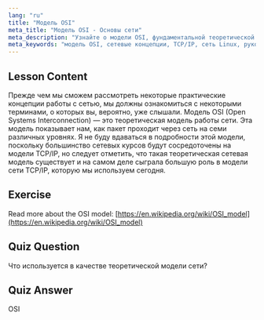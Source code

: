 ```yaml
---
lang: "ru"
title: "Модель OSI"
meta_title: "Модель OSI - Основы сети"
meta_description: "Узнайте о модели OSI, фундаментальной теоретической концепции работы с сетью. Поймите ее 7 уровней и отношение к TCP/IP. Важное руководство по работе с сетью Linux для начинающих."
meta_keywords: "модель OSI, сетевые концепции, TCP/IP, сеть Linux, руководство для начинающих, сетевые уровни, теоретическая модель"
---
```


## Lesson Content

Прежде чем мы сможем рассмотреть некоторые практические концепции работы с сетью, мы должны ознакомиться с некоторыми терминами, о которых вы, вероятно, уже слышали. Модель OSI (Open Systems Interconnection) — это теоретическая модель работы сети. Эта модель показывает нам, как пакет проходит через сеть на семи различных уровнях. Я не буду вдаваться в подробности этой модели, поскольку большинство сетевых курсов будут сосредоточены на модели TCP/IP, но следует отметить, что такая теоретическая сетевая модель существует и на самом деле сыграла большую роль в модели сети TCP/IP, которую мы используем сегодня.

## Exercise

Read more about the OSI model: [https://en.wikipedia.org/wiki/OSI_model](https://en.wikipedia.org/wiki/OSI_model)

## Quiz Question

Что используется в качестве теоретической модели сети?

## Quiz Answer

OSI
